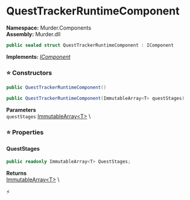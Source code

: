 # QuestTrackerRuntimeComponent

**Namespace:** Murder.Components \
**Assembly:** Murder.dll

```csharp
public sealed struct QuestTrackerRuntimeComponent : IComponent
```

**Implements:** _[IComponent](../../Bang/Components/IComponent.html)_

### ⭐ Constructors
```csharp
public QuestTrackerRuntimeComponent()
```

```csharp
public QuestTrackerRuntimeComponent(ImmutableArray<T> questStages)
```

**Parameters** \
`questStages` [ImmutableArray\<T\>](https://learn.microsoft.com/en-us/dotnet/api/System.Collections.Immutable.ImmutableArray-1?view=net-7.0) \

### ⭐ Properties
#### QuestStages
```csharp
public readonly ImmutableArray<T> QuestStages;
```

**Returns** \
[ImmutableArray\<T\>](https://learn.microsoft.com/en-us/dotnet/api/System.Collections.Immutable.ImmutableArray-1?view=net-7.0) \


⚡